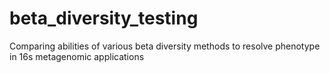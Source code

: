 # beta_diversity_testing
Comparing abilities of various beta diversity methods to resolve phenotype in 16s metagenomic applications

